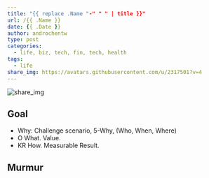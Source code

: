 ```yaml
---
title: "{{ replace .Name "-" " " | title }}"
url: /{{ .Name }}
date: {{ .Date }}
author: androchentw
type: post
categories:
  - life, biz, tech, fin, tech, health
tags: 
  - life
share_img: https://avatars.githubusercontent.com/u/2317501?v=4
---
```


![share_img](https://avatars.githubusercontent.com/u/2317501?v=4)

## Goal

* Why: Challenge scenario, 5-Why, (Who, When, Where)
* O What. Value.
* KR How. Measurable Result.

<!--more-->

## Murmur
